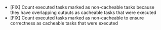 - [FIX] Count executed tasks marked as non-cacheable tasks because they have overlapping outputs as cacheable tasks that were executed
- [FIX] Count executed tasks marked as non-cacheable to ensure correctness as cacheable tasks that were executed
